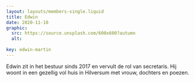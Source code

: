 ```yaml
---
layout: layouts/members-single.liquid
title: Edwin
date: 2020-11-10
graphic:
  src: https://source.unsplash.com/600x600?autumn
  alt:
  
key: edwin-martin
---
```


Edwin zit in het bestuur sinds 2017 en vervult de rol van secretaris. Hij woont in een gezellig vol huis in Hilversum met vrouw, dochters en poezen.

